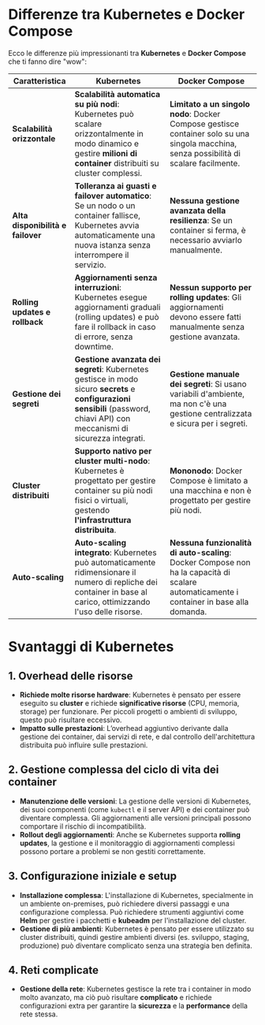 # Differenze tra Kubernetes e Docker Compose

Ecco le differenze più impressionanti tra **Kubernetes** e **Docker Compose** che ti fanno dire "wow":

| **Caratteristica**                  | **Kubernetes**                              | **Docker Compose**                           |
|-------------------------------------|--------------------------------------------|---------------------------------------------|
| **Scalabilità orizzontale**         | **Scalabilità automatica su più nodi**: Kubernetes può scalare orizzontalmente in modo dinamico e gestire **milioni di container** distribuiti su cluster complessi. | **Limitato a un singolo nodo**: Docker Compose gestisce container solo su una singola macchina, senza possibilità di scalare facilmente. |
| **Alta disponibilità e failover**   | **Tolleranza ai guasti e failover automatico**: Se un nodo o un container fallisce, Kubernetes avvia automaticamente una nuova istanza senza interrompere il servizio. | **Nessuna gestione avanzata della resilienza**: Se un container si ferma, è necessario avviarlo manualmente. |
| **Rolling updates e rollback**      | **Aggiornamenti senza interruzioni**: Kubernetes esegue aggiornamenti graduali (rolling updates) e può fare il rollback in caso di errore, senza downtime. | **Nessun supporto per rolling updates**: Gli aggiornamenti devono essere fatti manualmente senza gestione avanzata. |
| **Gestione dei segreti**            | **Gestione avanzata dei segreti**: Kubernetes gestisce in modo sicuro **secrets** e **configurazioni sensibili** (password, chiavi API) con meccanismi di sicurezza integrati. | **Gestione manuale dei segreti**: Si usano variabili d'ambiente, ma non c'è una gestione centralizzata e sicura per i segreti. |
| **Cluster distribuiti**             | **Supporto nativo per cluster multi-nodo**: Kubernetes è progettato per gestire container su più nodi fisici o virtuali, gestendo **l'infrastruttura distribuita**. | **Mononodo**: Docker Compose è limitato a una macchina e non è progettato per gestire più nodi. |
| **Auto-scaling**                    | **Auto-scaling integrato**: Kubernetes può automaticamente ridimensionare il numero di repliche dei container in base al carico, ottimizzando l'uso delle risorse. | **Nessuna funzionalità di auto-scaling**: Docker Compose non ha la capacità di scalare automaticamente i container in base alla domanda. |


# Svantaggi di Kubernetes

## 1. Overhead delle risorse
   - **Richiede molte risorse hardware**: Kubernetes è pensato per essere eseguito su **cluster** e richiede **significative risorse** (CPU, memoria, storage) per funzionare. Per piccoli progetti o ambienti di sviluppo, questo può risultare eccessivo.
   - **Impatto sulle prestazioni**: L’overhead aggiuntivo derivante dalla gestione dei container, dai servizi di rete, e dal controllo dell'architettura distribuita può influire sulle prestazioni.

## 2. Gestione complessa del ciclo di vita dei container
   - **Manutenzione delle versioni**: La gestione delle versioni di Kubernetes, dei suoi componenti (come `kubectl` e il server API) e dei container può diventare complessa. Gli aggiornamenti alle versioni principali possono comportare il rischio di incompatibilità.
   - **Rollout degli aggiornamenti**: Anche se Kubernetes supporta **rolling updates**, la gestione e il monitoraggio di aggiornamenti complessi possono portare a problemi se non gestiti correttamente.

## 3. Configurazione iniziale e setup
   - **Installazione complessa**: L'installazione di Kubernetes, specialmente in un ambiente on-premises, può richiedere diversi passaggi e una configurazione complessa. Può richiedere strumenti aggiuntivi come **Helm** per gestire i pacchetti e **kubeadm** per l'installazione del cluster.
   - **Gestione di più ambienti**: Kubernetes è pensato per essere utilizzato su cluster distribuiti, quindi gestire ambienti diversi (es. sviluppo, staging, produzione) può diventare complicato senza una strategia ben definita.

## 4. Reti complicate
   - **Gestione della rete**: Kubernetes gestisce la rete tra i container in modo molto avanzato, ma ciò può risultare **complicato** e richiede configurazioni extra per garantire la **sicurezza** e la **performance** della rete stessa.
